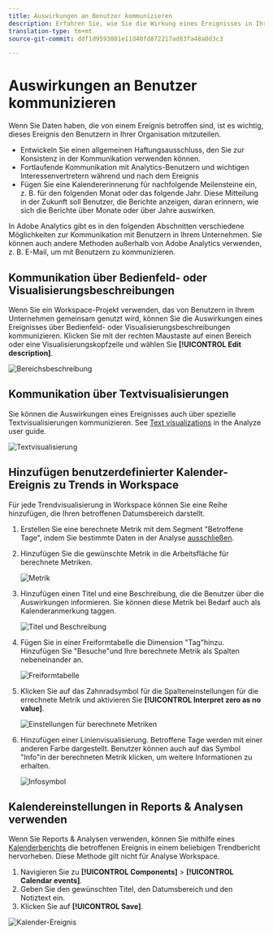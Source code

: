 ```yaml
---
title: Auswirkungen an Benutzer kommunizieren
description: Erfahren Sie, wie Sie die Wirkung eines Ereignisses in Ihrem Unternehmen effektiv kommunizieren können.
translation-type: tm+mt
source-git-commit: ddf1d9593881e11d40fd872217ad83fa48a0d3c3

---
```



# Auswirkungen an Benutzer kommunizieren

Wenn Sie Daten haben, die von einem Ereignis [](../event-impacted.md)betroffen sind, ist es wichtig, dieses Ereignis den Benutzern in Ihrer Organisation mitzuteilen.

* Entwickeln Sie einen allgemeinen Haftungsausschluss, den Sie zur Konsistenz in der Kommunikation verwenden können.
* Fortlaufende Kommunikation mit Analytics-Benutzern und wichtigen Interessenvertretern während und nach dem Ereignis
* Fügen Sie eine Kalendererinnerung für nachfolgende Meilensteine ein, z. B. für den folgenden Monat oder das folgende Jahr. Diese Mitteilung in der Zukunft soll Benutzer, die Berichte anzeigen, daran erinnern, wie sich die Berichte über Monate oder über Jahre auswirken.

In Adobe Analytics gibt es in den folgenden Abschnitten verschiedene Möglichkeiten zur Kommunikation mit Benutzern in Ihrem Unternehmen. Sie können auch andere Methoden außerhalb von Adobe Analytics verwenden, z. B. E-Mail, um mit Benutzern zu kommunizieren.

## Kommunikation über Bedienfeld- oder Visualisierungsbeschreibungen

Wenn Sie ein Workspace-Projekt verwenden, das von Benutzern in Ihrem Unternehmen gemeinsam genutzt wird, können Sie die Auswirkungen eines Ereignisses über Bedienfeld- oder Visualisierungsbeschreibungen kommunizieren. Klicken Sie mit der rechten Maustaste auf einen Bereich oder eine Visualisierungskopfzeile und wählen Sie **[!UICONTROL Edit description]**.

![Bereichsbeschreibung](../assets/panel_description.png)

## Kommunikation über Textvisualisierungen

Sie können die Auswirkungen eines Ereignisses auch über spezielle Textvisualisierungen kommunizieren. See [Text visualizations](/help/analyze/analysis-workspace/visualizations/text.md) in the Analyze user guide.

![Textvisualisierung](../assets/text_visualization.png)

## Hinzufügen benutzerdefinierter Kalender-Ereignis zu Trends in Workspace

Für jede Trendvisualisierung in Workspace können Sie eine Reihe hinzufügen, die Ihren betroffenen Datumsbereich darstellt.

1. Erstellen Sie eine berechnete Metrik mit dem Segment &quot;Betroffene Tage&quot;, indem Sie bestimmte Daten in der Analyse [ausschließen](/help/components/c-segmentation/use-cases/exclude-date-range.md).
1. Hinzufügen Sie die gewünschte Metrik in die Arbeitsfläche für berechnete Metriken.

   ![Metrik](../assets/calcmetric_event.png)

1. Hinzufügen einen Titel und eine Beschreibung, die die Benutzer über die Auswirkungen informieren. Sie können diese Metrik bei Bedarf auch als Kalenderanmerkung taggen.

   ![Titel und Beschreibung](../assets/calcmetric_title_description.png)

1. Fügen Sie in einer Freiformtabelle die Dimension &quot;Tag&quot;hinzu. Hinzufügen Sie &quot;Besuche&quot;und Ihre berechnete Metrik als Spalten nebeneinander an.

   ![Freiformtabelle](../assets/calcmetric_freeform.png)

1. Klicken Sie auf das Zahnradsymbol für die Spalteneinstellungen für die errechnete Metrik und aktivieren Sie **[!UICONTROL Interpret zero as no value]**.

   ![Einstellungen für berechnete Metriken](../assets/calcmetric_zero_no_value.png)

1. Hinzufügen einer Linienvisualisierung. Betroffene Tage werden mit einer anderen Farbe dargestellt. Benutzer können auch auf das Symbol &quot;Info&quot;in der berechneten Metrik klicken, um weitere Informationen zu erhalten.

   ![Infosymbol](../assets/calcmetric_infoicon.png)

## Kalendereinstellungen in Reports &amp; Analysen verwenden

Wenn Sie Reports &amp; Analysen verwenden, können Sie mithilfe eines [Kalenderberichts](/help/components/t-calendar-event.md) die betroffenen Ereignis in einem beliebigen Trendbericht hervorheben. Diese Methode gilt nicht für Analyse Workspace.

1. Navigieren Sie zu **[!UICONTROL Components]** > **[!UICONTROL Calendar events]**.
2. Geben Sie den gewünschten Titel, den Datumsbereich und den Notiztext ein.
3. Klicken Sie auf **[!UICONTROL Save]**.

![Kalender-Ereignis](../assets/exclude_calendar_event.png)
